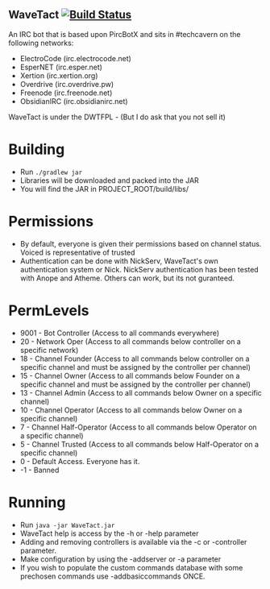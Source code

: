 WaveTact [![Build Status](https://travis-ci.org/TechCavern/WaveTact.svg?branch=master)](https://travis-ci.org/DirectMyFile/WaveTact)
--------
An IRC bot that is based upon PircBotX and sits in #techcavern on the following networks:
- ElectroCode (irc.electrocode.net)
- EsperNET (irc.esper.net)
- Xertion (irc.xertion.org)
- Overdrive (irc.overdrive.pw)
- Freenode (irc.freenode.net)
- ObsidianIRC (irc.obsidianirc.net)

WaveTact is under the DWTFPL - (But I do ask that you not sell it)

Building
========
- Run `./gradlew jar`
- Libraries will be downloaded and packed into the JAR
- You will find the JAR in PROJECT_ROOT/build/libs/

Permissions
===========
- By default, everyone is given their permissions based on channel status. Voiced is representative of trusted
- Authentication can be done with NickServ, WaveTact's own authentication system or Nick. NickServ authentication has been tested with Anope and Atheme. Others can work, but its not guranteed.

PermLevels
==========
- 9001 - Bot Controller (Access to all commands everywhere)
- 20 - Network Oper (Access to all commands below controller on a specific network)
- 18 - Channel Founder (Access to all commands below controller on a specific channel and must be assigned by the controller per channel)
- 15 - Channel Owner (Access to all commands below Founder on a specific channel and must be assigned by the controller per channel)
- 13 - Channel Admin (Access to all commands below Owner on a specific channel)
- 10 - Channel Operator (Access to all commands below Owner on a specific channel)
- 7 - Channel Half-Operator (Access to all commands below Operator on a specific channel)
- 5 - Channel Trusted (Access to all commands below Half-Operator on a specific channel)
- 0 - Default Access. Everyone has it.
- -1 - Banned

Running
=======
- Run `java -jar WaveTact.jar`
- WaveTact help is access by the -h or -help parameter
- Adding and removing controllers is available via the -c or -controller parameter.
- Make configuration by using the -addserver or -a parameter
- If you wish to populate the custom commands database with some prechosen commands use -addbasiccommands ONCE.

